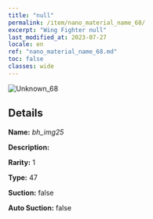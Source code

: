 ```yaml
---
title: "null"
permalink: /item/nano_material_name_68/
excerpt: "Wing Fighter null"
last_modified_at: 2023-07-27
locale: en
ref: "nano_material_name_68.md"
toc: false
classes: wide
---
```



 ![Unknown_68](/images/item/bh_img25_p.png)



## Details

 **Name:** *bh_img25* 

 **Description:** 

 **Rarity:** 1 

 **Type:** 47 

 **Suction:** false 

 **Auto Suction:** false 


